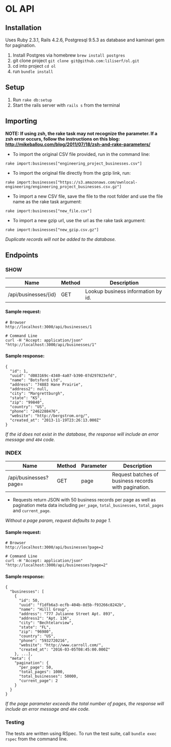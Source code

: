 # OL API

## Installation 
Uses Ruby 2.3.1, Rails 4.2.6, Postgresql 9.5.3 as database and kaminari gem for pagination.
 1. Install Postgres via homebrew `brew install postgres`
 2. git clone project `git clone git@github.com:liliserf/ol.git`
 3. cd into project `cd ol`
 4. run `bundle install`

## Setup
 1. Run `rake db:setup`
 2. Start the rails server with `rails s` from the terminal

## Importing
**NOTE: If using zsh, the rake task may not recognize the parameter. If a zsh error occurs, follow the instructions on this blog: http://mikeballou.com/blog/2011/07/18/zsh-and-rake-parameters/**

- To import the original CSV file provided, run in the command line: 
```
rake import:businesses["engineering_project_businesses.csv"]
```
- To import the original file directly from the gzip link, run:
```
rake import:businesses["https://s3.amazonaws.com/ownlocal-engineering/engineering_project_businesses.csv.gz"]
```
- To import a new CSV file, save the file to the root folder and use the file name as the rake task argument:
```
rake import:businesses["new_file.csv"]
```
- To import a new gzip url, use the url as the rake task argument: 
```
rake import:businesses["new_gzip.csv.gz"]
```
 
 *Duplicate records will not be added to the database.*

## Endpoints

### SHOW
Name | Method | Description
--- | --- | ---
/api/businesses/{id} | GET | Lookup business information by id.

#### Sample request:
```shell
# Browser
http://localhost:3000/api/businesses/1

# Command Line
curl -H "Accept: application/json" "http://localhost:3000/api/businesses/1"
```

#### Sample response:
```
{
  "id": 1,
  "uuid": "d083169c-4340-4a07-b390-07d297823efd",
  "name": "Botsford Ltd",
  "address": "74883 Hane Prairie",
  "address2": null,
  "city": "Margrettburgh",
  "state": "KS",
  "zip": "99840",
  "country": "US",
  "phone": "2462288476",
  "website": "http://bergstrom.org/",
  "created_at": "2013-11-19T23:26:13.000Z"
}
```
*If the id does not exist in the database, the response will include an error message and `404` code.*

### INDEX

Name | Method | Parameter | Description
--- | --- | --- | ---
/api/businesses?page=  | GET | page | Request batches of business records with pagination.

- Requests return JSON with 50 business records per page as well as pagination meta data including `per_page`, `total_businesses`, `total_pages` and `current_page`.

*Without a page param, request defaults to page 1.*

#### Sample request:
```shell
# Browser
http://localhost:3000/api/businesses?page=2

# Command Line
curl -H "Accept: application/json" "http://localhost:3000/api/businesses?page=2"
```

#### Sample response:
```
{
  "businesses": [
    {
      "id": 50,
      "uuid": "f1dfb6a3-ecfb-404b-8d5b-f93266c8242b",
      "name": "Hilll Group",
      "address": "777 Julianne Street Apt. 893",
      "address2": "Apt. 136",
      "city": "Bechtelarview",
      "state": "FL",
      "zip": "96980",
      "country": "US",
      "phone": "5932720216",
      "website": "http://www.carroll.com/",
      "created_at": "2016-03-05T08:45:00.000Z"
    }, ...],
  "meta": {
    "pagination": {
      "per_page": 50,
      "total_pages": 1000,
      "total_businesses": 50000,
      "current_page": 2
    }
  }
}
```
*If the page parameter exceeds the total number of pages, the response will include an error message and `404` code.*

### Testing
The tests are written using RSpec. To run the test suite, call `bundle exec rspec` from the command line.

